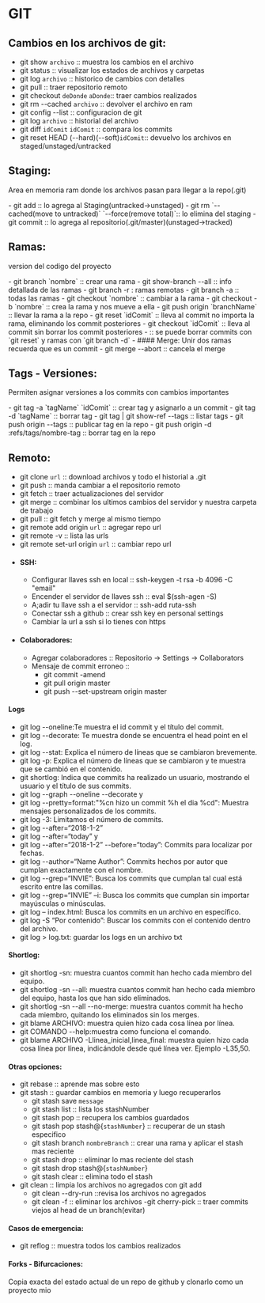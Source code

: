 # GIT
## Cambios en los archivos de git:
  - git show `archivo` :: muestra los cambios en el archivo
  - git status :: visualizar los estados de archivos y carpetas
  - git log `archivo` :: historico de cambios con detalles
  - git pull :: traer repositorio remoto
  - git checkout `deDonde` `aDonde`:: traer cambios realizados
  - git rm --cached `archivo` :: devolver el archivo en ram
  - git config --list :: configuracion de git
  - git log `archivo` :: historial del archivo
  - git diff `idComit` `idComit` :: compara los commits
  - git reset HEAD (--hard)(--soft)`idComit`:: devuelvo los archivos en staged/unstaged/untracked

## Staging: 
<p> Area en memoria ram donde los archivos pasan para llegar a la repo(.git)</p>
  - git add :: lo agrega al Staging(untracked->unstaged)
  - git rm `--cached(move to untracked)` `--force(remove total)`:: lo elimina del staging
  - git commit :: lo agrega al repositorio(.git/master)(unstaged->tracked)

## Ramas:
<p>version del codigo del proyecto</p>
  - git branch `nombre` :: crear una rama
  - git show-branch --all :: info detallada de las ramas
  - git branch -r : ramas remotas
  - git branch -a :: todas las ramas
  - git checkout `nombre` :: cambiar a la rama
  - git checkout -b `nombre` :: crea la rama y nos mueve a ella
  - git push origin `branchName` :: llevar la rama a la repo
  - git reset `idComit` :: lleva al commit no importa la rama, eliminando los commit posteriores
  - git checkout `idComit` :: lleva al commit sin borrar los commit posteriores
  - :: se puede borrar commits con `git reset` y ramas con `git branch -d`
  - #### Merge: Unir dos ramas recuerda que es un commit
    - git merge --abort :: cancela el merge

## Tags - Versiones:
<p> Permiten asignar versiones a los commits con cambios importantes </p>
  - git tag -a `tagName` `idComit` :: crear tag y asignarlo a un commit
  - git tag -d `tagName` :: borrar tag 
  - git tag | git show-ref --tags :: listar tags
  - git push origin --tags :: publicar tag en la repo
  - git push origin -d :refs/tags/nombre-tag :: borrar tag en la repo

## Remoto:
  - git clone `url` :: download archivos y todo el historial a .git
  - git push :: manda cambiar a el repositorio remoto
  - git fetch :: traer actualizaciones del servidor
  - git merge :: combinar los ultimos cambios del servidor y nuestra carpeta de trabajo
  - git pull :: git fetch y merge al mismo tiempo
  - git remote add origin `url` :: agregar repo url
  - git remote -v :: lista las urls
  - git remote set-url origin `url` :: cambiar repo url
  - #### SSH: 
    - Configurar llaves ssh en local :: ssh-keygen -t rsa -b 4096 -C "email"
    - Encender el servidor de llaves ssh :: eval $(ssh-agen -S)
    - A;adir tu llave ssh a el servidor :: ssh-add ruta-ssh
    - Conectar ssh a github :: crear ssh key en personal settings
    - Cambiar la url a ssh si lo tienes con https 
  - #### Colaboradores:
    - Agregar colaboradores :: Repositorio -> Settings -> Collaborators
    - Mensaje de commit erroneo ::
      - git commit -amend
      - git pull origin master
      - git push --set-upstream origin master

#### Logs
  - git log --oneline:Te muestra el id commit y el título del commit.
  - git log --decorate: Te muestra donde se encuentra el head point en el log.
  - git log --stat: Explica el número de líneas que se cambiaron brevemente.
  - git log -p: Explica el número de líneas que se cambiaron y te muestra que se cambió en el contenido.
  - git shortlog: Indica que commits ha realizado un usuario, mostrando el usuario y el título de sus commits.
  - git log --graph --oneline --decorate y
  - git log --pretty=format:"%cn hizo un commit %h el dia %cd": Muestra mensajes personalizados de los commits.
  - git log -3: Limitamos el número de commits.
  - git log --after=“2018-1-2”
  - git log --after=“today” y
  - git log --after=“2018-1-2” --before=“today”: Commits para localizar por fechas.
  - git log --author=“Name Author”: Commits hechos por autor que cumplan exactamente con el nombre.
  - git log --grep=“INVIE”: Busca los commits que cumplan tal cual está escrito entre las comillas.
  - git log --grep=“INVIE” –i: Busca los commits que cumplan sin importar mayúsculas o minúsculas.
  - git log – index.html: Busca los commits en un archivo en específico.
  - git log -S “Por contenido”: Buscar los commits con el contenido dentro del archivo.
  - git log > log.txt: guardar los logs en un archivo txt

#### Shortlog:
  - git shortlog -sn: muestra cuantos commit han hecho cada miembro del equipo.
  - git shortlog -sn --all: muestra cuantos commit han hecho cada miembro del equipo, hasta los que han sido eliminados.
  - git shortlog -sn --all --no-merge: muestra cuantos commit ha hecho cada miembro, quitando los eliminados sin los merges.
  - git blame ARCHIVO: muestra quien hizo cada cosa línea por línea.
  - git COMANDO --help:muestra como funciona el comando.
  - git blame ARCHIVO -Llinea_inicial,linea_final: muestra quien hizo cada cosa línea por línea, indicándole desde qué línea ver. Ejemplo -L35,50.

#### Otras opciones:
  - git rebase :: aprende mas sobre esto
  - git stash :: guardar cambios en memoria y luego recuperarlos
    - git stash save `message`
    - git stash list :: lista los stashNumber
    - git stash pop :: recupera los cambios guardados
    - git stash pop stash@{`stashNumber`} :: recuperar de un stash especifico
    - git stash branch `nombreBranch` :: crear una rama y aplicar el stash mas reciente
    - git stash drop :: eliminar lo mas reciente del stash
    - git stash drop stash@{`stashNumber`}
    - git stash clear :: elimina todo el stash
  - git clean :: limpia los archivos no agregados con git add
    - git clean --dry-run ::revisa los archivos no agregados
    - git clean -f :: eliminar los archivos
  -git cherry-pick :: traer commits viejos al head de un branch(evitar)

#### Casos de emergencia:
  - git reflog :: muestra todos los cambios realizados

#### Forks - Bifurcaciones:
<p>Copia exacta del estado actual de un repo de github y clonarlo como un proyecto mio</p>
